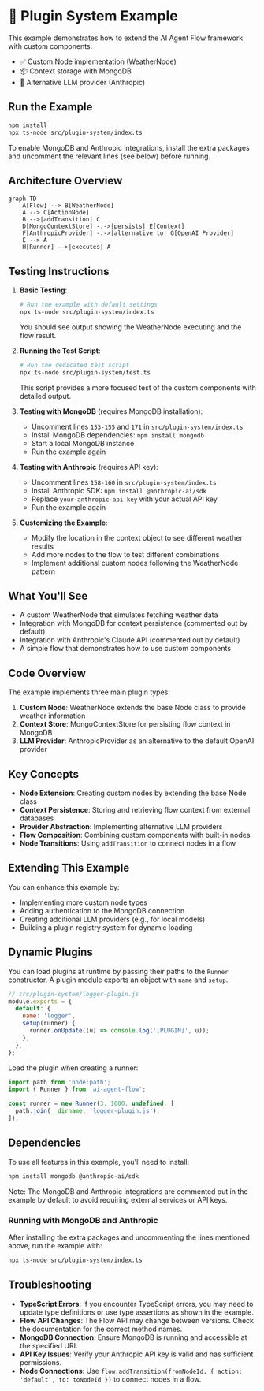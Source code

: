 # 🔌 Plugin System Example

This example demonstrates how to extend the AI Agent Flow framework with custom components:

- ✅ Custom Node implementation (WeatherNode)
- 📦 Context storage with MongoDB
- 🤖 Alternative LLM provider (Anthropic)

## Run the Example

```bash
npm install
npx ts-node src/plugin-system/index.ts
```

To enable MongoDB and Anthropic integrations, install the extra packages and
uncomment the relevant lines (see below) before running.

## Architecture Overview

```mermaid
graph TD
    A[Flow] --> B[WeatherNode]
    A --> C[ActionNode]
    B -->|addTransition| C
    D[MongoContextStore] -.->|persists| E[Context]
    F[AnthropicProvider] -.->|alternative to| G[OpenAI Provider]
    E --> A
    H[Runner] -->|executes| A
```

## Testing Instructions

1. **Basic Testing**:
   ```bash
   # Run the example with default settings
   npx ts-node src/plugin-system/index.ts
   ```
   You should see output showing the WeatherNode executing and the flow result.

2. **Running the Test Script**:
   ```bash
   # Run the dedicated test script
   npx ts-node src/plugin-system/test.ts
   ```
   This script provides a more focused test of the custom components with detailed output.

3. **Testing with MongoDB** (requires MongoDB installation):
   - Uncomment lines `153-155` and `171` in `src/plugin-system/index.ts`
   - Install MongoDB dependencies: `npm install mongodb`
   - Start a local MongoDB instance
   - Run the example again

4. **Testing with Anthropic** (requires API key):
   - Uncomment lines `158-160` in `src/plugin-system/index.ts`
   - Install Anthropic SDK: `npm install @anthropic-ai/sdk`
   - Replace `your-anthropic-api-key` with your actual API key
   - Run the example again

5. **Customizing the Example**:
   - Modify the location in the context object to see different weather results
   - Add more nodes to the flow to test different combinations
   - Implement additional custom nodes following the WeatherNode pattern

## What You'll See

- A custom WeatherNode that simulates fetching weather data
- Integration with MongoDB for context persistence (commented out by default)
- Integration with Anthropic's Claude API (commented out by default)
- A simple flow that demonstrates how to use custom components

## Code Overview

The example implements three main plugin types:

1. **Custom Node**: WeatherNode extends the base Node class to provide weather information
2. **Context Store**: MongoContextStore for persisting flow context in MongoDB
3. **LLM Provider**: AnthropicProvider as an alternative to the default OpenAI provider

## Key Concepts

- **Node Extension**: Creating custom nodes by extending the base Node class
- **Context Persistence**: Storing and retrieving flow context from external databases
- **Provider Abstraction**: Implementing alternative LLM providers
- **Flow Composition**: Combining custom components with built-in nodes
- **Node Transitions**: Using `addTransition` to connect nodes in a flow

## Extending This Example

You can enhance this example by:
- Implementing more custom node types
- Adding authentication to the MongoDB connection
- Creating additional LLM providers (e.g., for local models)
- Building a plugin registry system for dynamic loading

## Dynamic Plugins

You can load plugins at runtime by passing their paths to the `Runner`
constructor. A plugin module exports an object with `name` and `setup`.

```javascript
// src/plugin-system/logger-plugin.js
module.exports = {
  default: {
    name: 'logger',
    setup(runner) {
      runner.onUpdate((u) => console.log('[PLUGIN]', u));
    },
  },
};
```

Load the plugin when creating a runner:

```typescript
import path from 'node:path';
import { Runner } from 'ai-agent-flow';

const runner = new Runner(3, 1000, undefined, [
  path.join(__dirname, 'logger-plugin.js'),
]);
```

## Dependencies

To use all features in this example, you'll need to install:

```bash
npm install mongodb @anthropic-ai/sdk
```

Note: The MongoDB and Anthropic integrations are commented out in the example by default to avoid requiring external services or API keys.

### Running with MongoDB and Anthropic

After installing the extra packages and uncommenting the lines mentioned above,
run the example with:

```bash
npx ts-node src/plugin-system/index.ts
```

## Troubleshooting

- **TypeScript Errors**: If you encounter TypeScript errors, you may need to update type definitions or use type assertions as shown in the example.
- **Flow API Changes**: The Flow API may change between versions. Check the documentation for the correct method names.
- **MongoDB Connection**: Ensure MongoDB is running and accessible at the specified URI.
- **API Key Issues**: Verify your Anthropic API key is valid and has sufficient permissions.
- **Node Connections**: Use `flow.addTransition(fromNodeId, { action: 'default', to: toNodeId })` to connect nodes in a flow.
